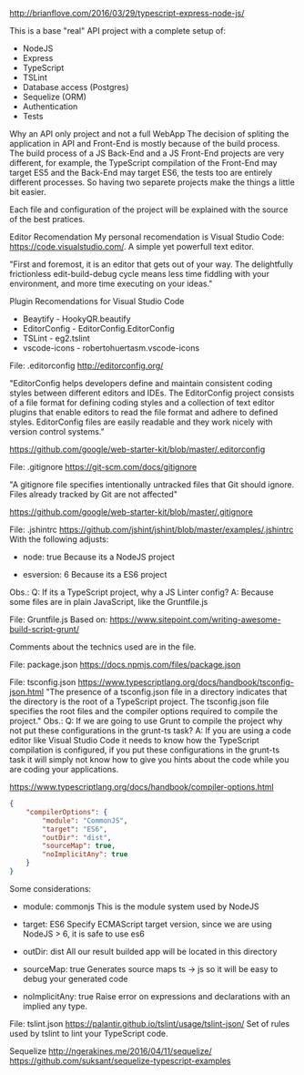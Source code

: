 http://brianflove.com/2016/03/29/typescript-express-node-js/

This is a base "real" API project with a complete setup of:

* NodeJS
* Express
* TypeScript
* TSLint
* Database access (Postgres)
* Sequelize (ORM)
* Authentication
* Tests

Why an API only project and not a full WebApp
The decision of spliting the application in API and Front-End is mostly because of the build process. The build process of a JS Back-End and a JS Front-End projects are very different, for example, the TypeScript compilation of the Front-End may target ES5 and the Back-End may target ES6, the tests too are entirely different processes. So having two separete projects make the things a little bit easier.

Each file and configuration of the project will be explained with the source of the best pratices.

Editor Recomendation
My personal recomendation is Visual Studio Code: https://code.visualstudio.com/. A simple yet powerfull text editor.

"First and foremost, it is an editor that gets out of your way. The delightfully frictionless edit-build-debug cycle means less time fiddling with your environment, and more time executing on your ideas."

Plugin Recomendations for Visual Studio Code
* Beaytify - HookyQR.beautify
* EditorConfig - EditorConfig.EditorConfig
* TSLint - eg2.tslint
* vscode-icons - robertohuertasm.vscode-icons

File: .editorconfig
http://editorconfig.org/

"EditorConfig helps developers define and maintain consistent coding styles between different editors and IDEs. The EditorConfig project consists of a file format for defining coding styles and a collection of text editor plugins that enable editors to read the file format and adhere to defined styles. EditorConfig files are easily readable and they work nicely with version control systems."

https://github.com/google/web-starter-kit/blob/master/.editorconfig

File: .gitignore
https://git-scm.com/docs/gitignore

"A gitignore file specifies intentionally untracked files that Git should ignore. Files already tracked by Git are not affected"

https://github.com/google/web-starter-kit/blob/master/.gitignore

File: .jshintrc
https://github.com/jshint/jshint/blob/master/examples/.jshintrc
With the following adjusts:
* node: true
Because its a NodeJS project

* esversion: 6
Because its a ES6 project

Obs.:
Q: If its a TypeScript project, why a JS Linter config?
A: Because some files are in plain JavaScript, like the Gruntfile.js

File: Gruntfile.js
Based on:
https://www.sitepoint.com/writing-awesome-build-script-grunt/

Comments about the technics used are in the file.

File: package.json
https://docs.npmjs.com/files/package.json

File: tsconfig.json
https://www.typescriptlang.org/docs/handbook/tsconfig-json.html
"The presence of a tsconfig.json file in a directory indicates that the directory is the root of a TypeScript project. The tsconfig.json file specifies the root files and the compiler options required to compile the project."
Obs.:
Q: If we are going to use Grunt to compile the project why not put these configurations in the grunt-ts task?
A: If you are using a code editor like Visual Studio Code it needs to know how the TypeScript compilation is configured, if you put these configurations in the grunt-ts task it will simply not know how to give you hints about the code while you are coding your applications.

https://www.typescriptlang.org/docs/handbook/compiler-options.html
```json
{
    "compilerOptions": {
        "module": "CommonJS",
        "target": "ES6",
        "outDir": "dist",
        "sourceMap": true,
        "noImplicitAny": true
    }
}
```

Some considerations:
* module: commonjs
This is the module system used by NodeJS

* target: ES6
Specify ECMAScript target version, since we are using NodeJS > 6, it is safe to use es6

* outDir: dist
All our result builded app will be located in this directory

* sourceMap: true
Generates source maps ts -> js so it will be easy to debug your generated code

* noImplicitAny: true
Raise error on expressions and declarations with an implied any type.

File: tslint.json
https://palantir.github.io/tslint/usage/tslint-json/
Set of rules used by tslint to lint your TypeScript code.

Sequelize
http://ngerakines.me/2016/04/11/sequelize/
https://github.com/suksant/sequelize-typescript-examples
